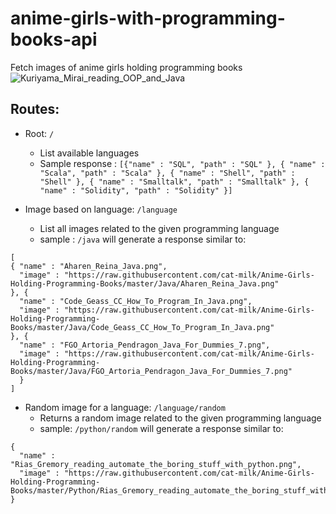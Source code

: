 # anime-girls-with-programming-books-api
Fetch images of anime girls holding programming books
![Kuriyama_Mirai_reading_OOP_and_Java](https://user-images.githubusercontent.com/76162540/195862816-8f5272fd-9bc5-43af-a705-b82311820b48.png)

## Routes: 
* Root: `/`
  - List available languages
  - Sample response :
  `
  [{"name" : "SQL",
  "path" : "SQL"
      }, {
  "name" : "Scala",
  "path" : "Scala"
      }, {
  "name" : "Shell",
  "path" : "Shell"
      }, {
  "name" : "Smalltalk",
  "path" : "Smalltalk"
      }, {
  "name" : "Solidity",
  "path" : "Solidity" }]
  `

* Image based on language: `/language`
  - List all images related to the given programming language
  - sample : `/java` will generate a response similar to:
```
[ 
{ "name" : "Aharen_Reina_Java.png",
  "image" : "https://raw.githubusercontent.com/cat-milk/Anime-Girls-Holding-Programming-Books/master/Java/Aharen_Reina_Java.png"
}, {
  "name" : "Code_Geass_CC_How_To_Program_In_Java.png",
  "image" : "https://raw.githubusercontent.com/cat-milk/Anime-Girls-Holding-Programming-Books/master/Java/Code_Geass_CC_How_To_Program_In_Java.png"
}, {
  "name" : "FGO_Artoria_Pendragon_Java_For_Dummies_7.png",
  "image" : "https://raw.githubusercontent.com/cat-milk/Anime-Girls-Holding-Programming-Books/master/Java/FGO_Artoria_Pendragon_Java_For_Dummies_7.png" 
  }
]
  ```

* Random image for a language: `/language/random`
  - Returns a random image related to the given programming language
  - sample: `/python/random` will generate a response similar to:
```
{
  "name" : "Rias_Gremory_reading_automate_the_boring_stuff_with_python.png",
  "image" : "https://raw.githubusercontent.com/cat-milk/Anime-Girls-Holding-Programming-Books/master/Python/Rias_Gremory_reading_automate_the_boring_stuff_with_python.png"
}
```
